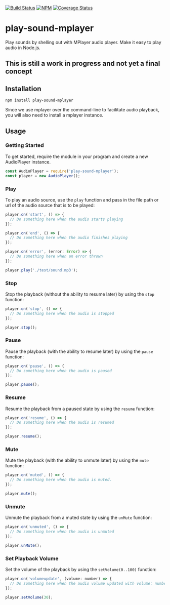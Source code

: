 [![Build Status](https://travis-ci.org/rgsmolin/play-sound-mplayer.svg?branch=master)](https://travis-ci.org/rgsmolin/play-sound-mplayer)
[![NPM](https://img.shields.io/npm/v/play-sound-mplayer.svg)](https://www.npmjs.com/package/play-sound-mplayer)
[![Coverage Status](https://coveralls.io/repos/github/rgsmolin/play-sound-mplayer/badge.svg?branch=develop)](https://coveralls.io/github/rgsmolin/play-sound-mplayer?branch=develop)

# play-sound-mplayer
Play sounds by shelling out with MPlayer audio player. Make it easy to play audio in Node.js.

## This is still a work in progress and not yet a final concept

## Installation
```
npm install play-sound-mplayer
```
Since we use  mplayer over the command-line to facilitate audio playback, you will also need to install a mplayer instance.

## Usage
### Getting Started
To get started, require the module in your program and create a new AudioPlayer instance. 

```javascript
const AudioPlayer = require('play-sound-mplayer');
const player = new AudioPlayer();
```

### Play
To play an audio source, use the `play` function and pass in the file path  or url of the audio source that is to be played:

```javascript
player.on('start', () => {
  // Do something here when the audio starts playing
});

player.on('end', () => {
  // Do something here when the audio finishes playing
});

player.on('error', (error: Error) => {
  // Do something here when an error thrown
});

player.play('./test/sound.mp3');
```

### Stop
Stop the playback (without the ability to resume later) by using the `stop` function:

```javascript
player.on('stop', () => {
  // Do something here when the audio is stopped
});

player.stop();
```

### Pause
Pause the playback (with the ability to resume later) by using the `pause` function:

```javascript
player.on('pause', () => {
  // Do something here when the audio is paused
});

player.pause();
```

### Resume
Resume the playback from a paused state by using the `resume` function:

```javascript
player.on('resume', () => {
  // Do something here when the audio is resumed
});

player.resume();
```

### Mute
Mute the playback (with the ability to unmute later) by using the `mute` function:

```javascript
player.on('muted', () => {
  // Do something here when the audio is muted.
});

player.mute();
```

### Unmute
Unmute the playback from a muted state by using the `unMute` function:

```javascript
player.on('unmuted', () => {
  // Do something here when the audio is unmuted
});

player.unMute();
```

### Set Playback Volume
Set the volume of the playback by using the `setVolume(0..100)` function:

```javascript
player.on('volumeupdate', (volume: number) => {
  // Do something here when the audio volume updated with volume: number 0..100
});

player.setVolume(30);
```
